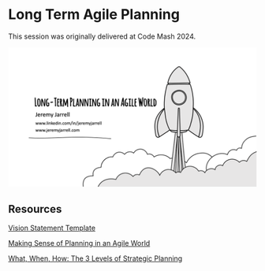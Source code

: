 # Long Term Agile Planning
This session was originally delivered at Code Mash 2024.

![alt text](header-image.png)

## Resources
[Vision Statement Template](https://www.prodpad.com/blog/product-vision-template/)

[Making Sense of Planning in an Agile World](https://www.productplan.com/blog/agile-planning-onion/)

[What, When, How: The 3 Levels of Strategic Planning](https://www.jeremyjarrell.com/jeremy-jarrell/strategic-agile-planning)
